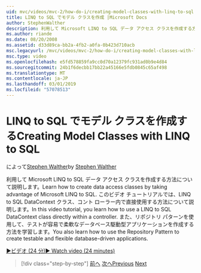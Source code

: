 ```yaml
---
uid: mvc/videos/mvc-2/how-do-i/creating-model-classes-with-linq-to-sql
title: LINQ to SQL でモデル クラスを作成 |Microsoft Docs
author: StephenWalther
description: 利用して Microsoft LINQ to SQL データ アクセス クラスを作成する方法について説明します。 このビデオ チュートリアルでは、LINQ to SQL DataContext を使用する方法について説明します.
ms.author: riande
ms.date: 08/20/2008
ms.assetid: d33d89ca-bb2a-4fb2-a0fa-0b423d710acb
msc.legacyurl: /mvc/videos/mvc-2/how-do-i/creating-model-classes-with-linq-to-sql
msc.type: video
ms.openlocfilehash: e5fd578859fa9cc0d70a12379fc931ad0b9e4d84
ms.sourcegitcommit: 24b1f6decbb17bb22a45166e5fdb0845c65af498
ms.translationtype: MT
ms.contentlocale: ja-JP
ms.lasthandoff: 03/01/2019
ms.locfileid: "57078513"
---
```

<a name="creating-model-classes-with-linq-to-sql"></a><span data-ttu-id="8dea8-104">LINQ to SQL でモデル クラスを作成する</span><span class="sxs-lookup"><span data-stu-id="8dea8-104">Creating Model Classes with LINQ to SQL</span></span>
====================
<span data-ttu-id="8dea8-105">によって[Stephen Walther](https://github.com/StephenWalther)</span><span class="sxs-lookup"><span data-stu-id="8dea8-105">by [Stephen Walther](https://github.com/StephenWalther)</span></span>

<span data-ttu-id="8dea8-106">利用して Microsoft LINQ to SQL データ アクセス クラスを作成する方法について説明します。</span><span class="sxs-lookup"><span data-stu-id="8dea8-106">Learn how to create data access classes by taking advantage of Microsoft LINQ to SQL.</span></span> <span data-ttu-id="8dea8-107">このビデオ チュートリアルでは、LINQ to SQL DataContext クラス、コント ローラー内で直接使用する方法について説明します。</span><span class="sxs-lookup"><span data-stu-id="8dea8-107">In this video tutorial, you learn how to use a LINQ to SQL DataContext class directly within a controller.</span></span> <span data-ttu-id="8dea8-108">また、リポジトリ パターンを使用して、テストが容易で柔軟なデータベース駆動型アプリケーションを作成する方法を学習します。</span><span class="sxs-lookup"><span data-stu-id="8dea8-108">You also learn how to use the Repository Pattern to create testable and flexible database-driven applications.</span></span>

[<span data-ttu-id="8dea8-109">&#9654;ビデオ (24 分)</span><span class="sxs-lookup"><span data-stu-id="8dea8-109">&#9654; Watch video (24 minutes)</span></span>](https://channel9.msdn.com/Blogs/ASP-NET-Site-Videos/creating-model-classes-with-linq-to-sql)

> [!div class="step-by-step"]
> <span data-ttu-id="8dea8-110">[前へ](creating-custom-html-helpers.md)
> [次へ](displaying-a-table-of-database-data.md)</span><span class="sxs-lookup"><span data-stu-id="8dea8-110">[Previous](creating-custom-html-helpers.md)
[Next](displaying-a-table-of-database-data.md)</span></span>
